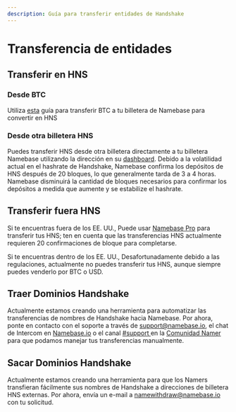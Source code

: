 ```yaml
---
description: Guía para transferir entidades de Handshake
---
```


# Transferencia de entidades

## Transferir en HNS

### Desde BTC

Utiliza [esta](../como-hacer/buy-hns.md#buy-hns-with-btc) guía para transferir BTC a tu billetera de Namebase para convertir en HNS

### Desde otra billetera HNS

Puedes transferir HNS desde otra billetera directamente a tu billetera Namebase utilizando la dirección en su [dashboard](https://www.namebase.io/dashboard). Debido a la volatilidad actual en el hashrate de Handshake, Namebase confirma los depósitos de HNS después de 20 bloques, lo que generalmente tarda de 3 a 4 horas. Namebase disminuirá la cantidad de bloques necesarios para confirmar los depósitos a medida que aumente y se estabilize el hashrate.

## Transferir fuera HNS

Si te encuentras fuera de los EE. UU., Puede usar [Namebase Pro](https://www.namebase.io/pro) para transferir tus HNS; ten en cuenta que las transferencias HNS actualmente requieren 20 confirmaciones de bloque para completarse.&#x20;

Si te encuentras dentro de los EE. UU., Desafortunadamente debido a las regulaciones, actualmente no puedes transferir tus HNS, aunque siempre puedes venderlo por BTC o USD.

## Traer Dominios Handshake

Actualmente estamos creando una herramienta para automatizar las transferencias de nombres de Handshake hacia Namebase. Por ahora, ponte en contacto con el soporte a través de  [support@namebase.io](mailto:support@namebase.io), el chat de Intercom en [Namebase.io](https://namebase.io/) o el canal [#support ](https://discord.gg/BmNwscp) en la [Comunidad Namer](https://discord.gg/V3aTrkp) para que podamos manejar tus transferencias manualmente.

## Sacar Dominios Handshake&#x20;

Actualmente estamos creando una herramienta para que los Namers transfieran fácilmente sus nombres de Handshake a direcciones de billetera HNS externas. Por ahora, envía un e-mail a [namewithdraw@namebase.io](mailto:namewithdraw@namebase.io) con tu solicitud.
